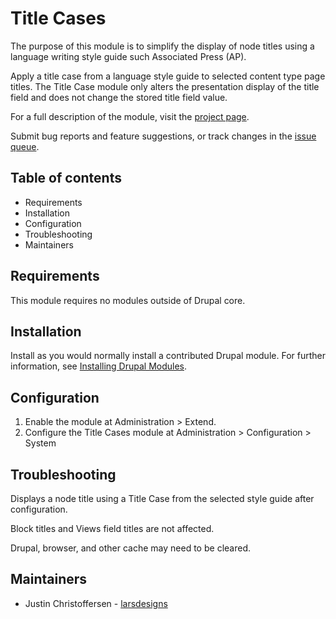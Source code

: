 # Title Cases

The purpose of this module is to simplify the display of node titles using a
language writing style guide such Associated Press (AP).

Apply a title case from a language style guide to selected content type page
titles. The Title Case module only alters the presentation display of the title
field and does not change the stored title field value.

For a full description of the module, visit the
[project page](https://www.drupal.org/project/title_cases).

Submit bug reports and feature suggestions, or track changes in the
[issue queue](https://www.drupal.org/project/issues/title_cases).


## Table of contents

- Requirements
- Installation
- Configuration
- Troubleshooting
- Maintainers


## Requirements

This module requires no modules outside of Drupal core.


## Installation

Install as you would normally install a contributed Drupal module. For further
information, see [Installing Drupal Modules](https://www.drupal.org/docs/extending-drupal/installing-drupal-modules).


## Configuration

1. Enable the module at Administration > Extend.
1. Configure the Title Cases module at Administration > Configuration > System


## Troubleshooting

Displays a node title using a Title Case from the selected style guide after
configuration.

Block titles and Views field titles are not affected.

Drupal, browser, and other cache may need to be cleared.

## Maintainers

- Justin Christoffersen - [larsdesigns](https://www.drupal.org/u/larsdesigns)

